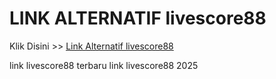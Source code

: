 # LINK ALTERNATIF livescore88

Klik Disini >> <a href="https://linksto.pages.dev/">Link Alternatif livescore88 </a>

link livescore88 terbaru
link livescore88 2025